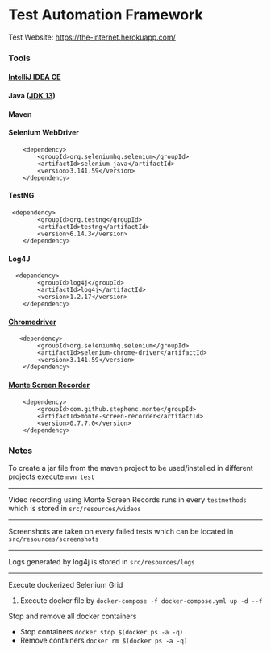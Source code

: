 # Test Automation Framework
Test Website: https://the-internet.herokuapp.com/

### Tools
#### [IntelliJ IDEA CE](https://www.jetbrains.com/idea/)
#### Java ([JDK 13](https://www.oracle.com/java/technologies/javase-jdk13-downloads.html))
#### Maven
#### Selenium WebDriver
        <dependency>
            <groupId>org.seleniumhq.selenium</groupId>
            <artifactId>selenium-java</artifactId>
            <version>3.141.59</version>
        </dependency>
#### TestNG
     <dependency>
            <groupId>org.testng</groupId>
            <artifactId>testng</artifactId>
            <version>6.14.3</version>
        </dependency>
#### Log4J
      <dependency>
            <groupId>log4j</groupId>
            <artifactId>log4j</artifactId>
            <version>1.2.17</version>
        </dependency>
#### [Chromedriver](https://chromedriver.chromium.org/downloads)

       <dependency>
            <groupId>org.seleniumhq.selenium</groupId>
            <artifactId>selenium-chrome-driver</artifactId>
            <version>3.141.59</version>
        </dependency>

#### [Monte Screen Recorder](https://github.com/stephenc/monte-screen-recorder)

        <dependency>
            <groupId>com.github.stephenc.monte</groupId>
            <artifactId>monte-screen-recorder</artifactId>
            <version>0.7.7.0</version>
        </dependency>

### Notes
To create a jar file from the maven project to be used/installed in different projects execute `mvn test`

---

Video recording using Monte Screen Records runs in every `testmethods` which is stored in `src/resources/videos`

---
 
Screenshots are taken on every failed tests which can be located in `src/resources/screenshots`

---

Logs generated by log4j is stored in `src/resources/logs`

---
Execute dockerized Selenium Grid
1. Execute docker file by `docker-compose -f docker-compose.yml up -d --f`

Stop and remove all docker containers
* Stop containers `docker stop $(docker ps -a -q)`
* Remove containers `docker rm $(docker ps -a -q)`
